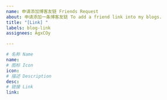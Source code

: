 ```yaml
---
name: 申请添加博客友链 Friends Request
about: 申请添加一条博客友链 To add a friend link into my blogs.
title: "[Link] "
labels: blog-link
assignees: AgxCOy

---
```


<!--
请像这样填写内容 You shall fill these blanks like this:

```yaml blog-link
# 名称 Name
name: frg2089 岛风
# 图标 Icon
icon: https://avatars.githubusercontent.com/u/42184238
# 描述 Description
desc: 就只是一个常年不活跃的博客网站
# 链接 Link
link: https://blog.shimakaze.dev/
```
-->

```yaml blog-link
# 名称 Name
name: 
# 图标 Icon
icon: 
# 描述 Description
desc: 
# 链接 Link
link: 
```
